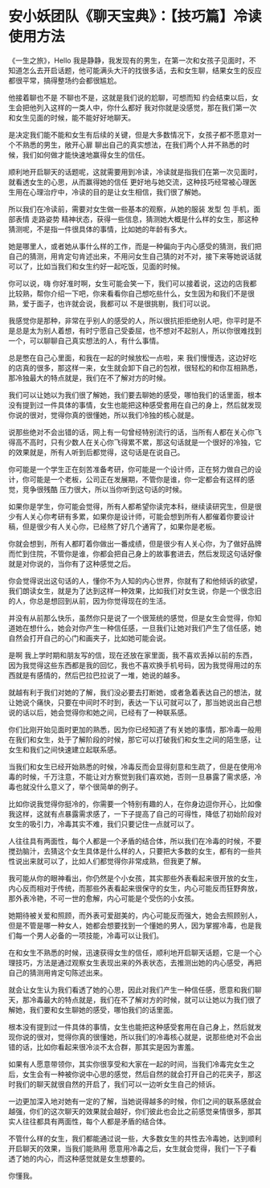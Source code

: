 # 安小妖团队《聊天宝典》：【技巧篇】冷读使用方法

《一生之旅》，Hello 我是静静，我发现有的男生，在第一次和女孩子见面时，不知道怎么去开启话题，他可能满头大汗的找很多话，去和女生聊，结果女生的反应都很平常，搞得整场约会都很尴尬。

他接着聊也不是 不聊也不是，这就是我们说的尬聊，可想而知 约会结束以后，女生会把他列入这样的一类人中，你什么都好 我对你就是没感觉，那在我们第一次和女生见面的时候，能不能好好地聊天。

是决定我们能不能和女生有后续的关键，但是大多数情况下，女孩子都不愿意对一个不熟悉的男生，敞开心扉 聊出自己的真实想法，在我们两个人并不熟悉的时候，我们如何做才能快速地赢得女生的信任。

顺利地开启聊天的话题呢，这就需要用到冷读，冷读就是指我们在第一次见面时，就看透女生的心思，从而赢得她的信任 更好地与她交流，这种技巧经常被心理医生用在心理治疗中，冷读的目的是让女生相信，我们很了解她。

所以我们在冷读前，需要对女生做一些基本的观察，从她的服装 发型 包 手机，面部表情 走路姿势 精神状态，获得一些信息，猜测她大概是什么样的女生，那这种猜测呢，不是指一件很具体的事情，比如她的年龄有多大。

她是哪里人，或者她从事什么样的工作，而是一种偏向于内心感受的猜测，我们把自己的猜测，用肯定句肯述出来，不用问女生自己猜的对不对，接下来等她说话就可以了，比如当我们和女生约好一起吃饭，见面的时候。

你可以说，嗨 你好准时啊，女生可能会笑一下，我们可以接着说，这边的店我都比较熟，帮你介绍一下吧，你来看看你自己想吃些什么，女生因为和我们不是很熟，爱于面子，也许就会说，我都可以 不是很挑剔，我们可以说。

我感觉你是那种，非常在乎别人的感受的人，所以很抗拒拒绝别人吧，你平时是不是总是太为别人着想，有时宁愿自己受委屈，也不想对不起别人，所以你很难找到一个，可以聊聊自己真实想法的人，有什么事情。

总是憋在自己心里面，和我在一起的时候放松一点啦，来 我们慢慢选，这边好吃的店真的很多，那这样一来，女生就会卸下自己的包袱，很轻松的和你互相熟悉，那冷独最大的特点就是，我们在不了解对方的时候。

我们可以让她以为我们很了解她，我们要去聊她的感受，哪怕我们的话里面，根本没有提到过一件具体的事情，女生也能把这种感受套用在自己的身上，然后就发现你说的很对，觉得你真的很懂她，所以我们冷独的核心就是。

说那些绝对不会出错的话，网上有一句曾经特别流行的话，当所有人都在关心你飞得高不高时，只有少数人在关心你飞得累不累，那这句话就是一个很好的冷独，它的效果就是，所有人听到后都觉得，这句话是在说自己。

你可能是一个学生正在刻苦准备考研，你可能是一个设计师，正在努力做自己的设计，你可能是一个老板，公司正在发展期，不管你是谁，你一定都会有这样的感觉，竞争很残酷 压力很大，所以当你听到这句话的时候。

如果你是学生，你可能会觉得，所有人都希望你读完本科，继续读研究生，但是很少有人关心你考研有多累，如果你是设计师，可能会想到所有人都催着你要设计稿，但是很少有人关心你，已经熬了好几个通宵了，如果你是老板。

你就会想到，所有人都盯着你做出一番成绩，但是很少有人关心你，为了做好品牌而忙到住院，不管你是谁，你都会把自己身上的故事套进去，然后发现这句话好像就是对你说的，当你有了这种感觉之后。

你会觉得说出这句话的人，懂你不为人知的内心世界，你就有了和他倾诉的欲望，我们朗读女生，就是为了达到这样一种效果，比如我们对女生说，你是一个很念旧的人，你总是想回到从前，因为你觉得现在的生活。

并没有从前那么快乐，虽然你只是说了一个很笼统的感觉，但是女生会觉得，你知道她在想什么，她会对你产生一种信任感，一旦我们让她对我们产生了信任感，她自然会打开自己的心门和画夹子，比如她可能会说。

是啊 我上学时期和朋友写的信，现在还放在家里面，我不喜欢丢掉以前的东西，因为我觉得这些东西都是我的回忆，我也不喜欢换手机号码，因为我觉得用过的东西就是有感情的，然后巴拉巴拉说了一堆，她说的越多。

就越有利于我们对她的了解，我们没必要去打断她，或者急着表达自己的想法，就让她说个痛快，只要在中间时不时到，表达一下认可就可以了，那当她说出自己想说的话以后，她会觉得你和她之间，已经有了一种联系感。

你们比刚开始见面时更加的熟悉，因为你已经知道了有关她的事情，那冷毒一般用在我们和女生，处于了解阶段的时候，那它可以打破我们和女生之间的陌生感，让女生和我们之间快速建立起联系感。

当我们和女生已经开始熟悉的时候，冷毒反而会显得刻意和生疏了，但是在使用冷毒的时候，千万注意，不能让对方察觉到我们喜欢她，否则一旦暴露了需求感，冷毒也就没什么意义了，举个很简单的例子。

比如你说我觉得你挺冷的，你需要一个特别有趣的人，在你身边逗你开心，比如像我这样，这就有点暴露需求感了，一下子提高了自己的可得性，降低了初始阶段对女生的吸引力，冷毒其实不难，我们只要记住一点就可以了。

人往往具有两面性，每个人都是一个矛盾的结合体，所以我们在冷毒的时候，不要搅劲脑汁，去猜这个女生具体是什么样的人，只要把大多数的女生，都有的一些共性说出来就可以了，比如人们都觉得你非常成熟，但我更了解。

我可能从你的眼神看出，你仍然是个小女孩，其实那些外表看起来很开放的女生，内心反而相对于传统，而那些外表看起来很保守的女生，内心可能反而狂野奔放，那外表冷艳，不可一世的愈解，内心可能是个受伤的小女孩。

她期待被关爱和照顾，而外表可爱甜美的，内心可能反而强大，她会去照顾别人，但是不管是哪一种女人，她都会想要找到一个懂她的男人，因为掌握冷毒，也是我们每一个男人必备的一项技能，冷毒可以让我们。

在和女生不熟悉的时候，迅速获得女生的信任，顺利地开启聊天话题，它是一个心理技巧，方法是通过观察女生表现出来的外表状态，去推测出她的内心感受，再把自己的猜测用肯定句陈述出来。

就会让女生认为我们看透了她的心思，因此对我们产生一种信任感，愿意和我们聊天，那冷毒最大的特点就是，我们在不了解对方的时候，就可以让她以为我们很了解她，我们要和女生聊她的感受，哪怕我们的话里面。

根本没有提到过一件具体的事情，女生也能把这种感受套用在自己身上，然后就发现你说的很对，觉得你真的很懂她，所以我们的冷毒核心就是，说那些绝对不会出错的话，比如你看起来很冷淡不太合群，那其实是因为害羞。

如果有人愿意带领你，其实你很享受和大家在一起的时间，当我们冷毒完女生之后，女生会有一种被你说中心思的感觉，然后自然的就会打开自己的花夹子，那这时我们的聊天就很自然的开启了，我们可以一边听女生自己的倾诉。

一边更加深入地对她有一定的了解，当她说得越多的时候，你们之间的联系感就会越强，你们的这次聊天的效果就会越好，你们彼此也会比之前感觉亲情很多，那其实人往往都具有两面性，每个人都是矛盾的结合体。

不管什么样的女生，我们都能通过说一些，大多数女生的共性去冷毒她，达到顺利开启聊天的效果，当我们能熟用 愿意用冷毒之后，女生就会觉得，我们一下子看透了她的内心，而这种感觉就是女生想要的。

你懂我。